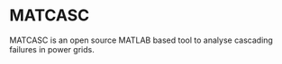 # MATCASC
MATCASC is an open source MATLAB based tool to analyse cascading failures in power grids.
